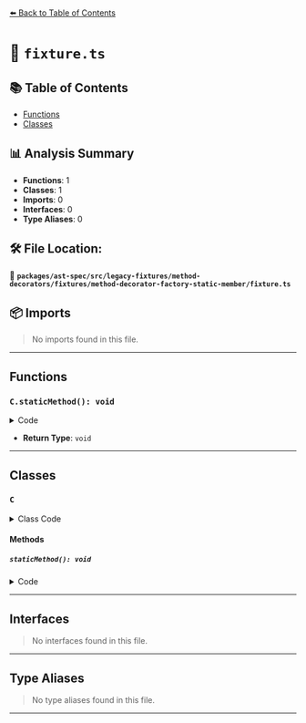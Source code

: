 [⬅️ Back to Table of Contents](../../../../../../../index.md)

# 📄 `fixture.ts`

## 📚 Table of Contents

- [Functions](#functions)
- [Classes](#classes)

## 📊 Analysis Summary

- **Functions**: 1
- **Classes**: 1
- **Imports**: 0
- **Interfaces**: 0
- **Type Aliases**: 0

## 🛠️ File Location:
📂 **`packages/ast-spec/src/legacy-fixtures/method-decorators/fixtures/method-decorator-factory-static-member/fixture.ts`**

## 📦 Imports

> No imports found in this file.


---

## Functions

### `C.staticMethod(): void`

<details><summary>Code</summary>

```ts
@Foo(false)
  static staticMethod() {}
```
</details>

- **Return Type**: `void`

---

## Classes

### `C`

<details><summary>Class Code</summary>

```ts
class C {
  @Foo(false)
  static staticMethod() {}
}
```
</details>

#### Methods

##### `staticMethod(): void`

<details><summary>Code</summary>

```ts
@Foo(false)
  static staticMethod() {}
```
</details>


---

## Interfaces

> No interfaces found in this file.


---

## Type Aliases

> No type aliases found in this file.


---